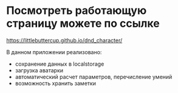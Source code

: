 # Посмотреть работающую страницу можете по ссылке
 https://littlebuttercup.github.io/dnd_character/
 
 В данном приложении реализовано:
- сохранение данных в localstorage
- загрузка аватарки
- автоматический расчет параметров, перечисление умений
- возможность хранить заметки
